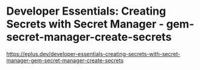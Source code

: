 # Developer Essentials: Creating Secrets with Secret Manager - gem-secret-manager-create-secrets


<https://eplus.dev/developer-essentials-creating-secrets-with-secret-manager-gem-secret-manager-create-secrets>